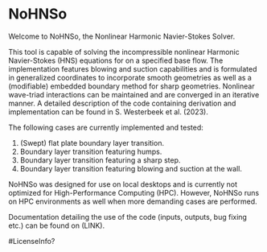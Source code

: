# NoHNSo

Welcome to NoHNSo, the Nonlinear Harmonic Navier-Stokes Solver. 

This tool is capable of solving the incompressible nonlinear Harmonic Navier-Stokes (HNS) equations for on a specified base flow. The implementation features blowing and suction capabilities and is formulated in generalized coordinates to incorporate smooth geometries as well as a (modifiable) embedded boundary method for sharp geometries. Nonlinear wave-triad interactions can be maintained and are converged in an iterative manner. A detailed description of the code containing derivation and implementation can be found in S. Westerbeek et al. (2023).

The following cases are currently implemented and tested:
  1. (Swept) flat plate boundary layer transition.
  2. Boundary layer transition featuring humps.
  3. Boundary layer transition featuring a sharp step.
  4. Boundary layer transition featuring blowing and suction at the wall.

NoHNSo was designed for use on local desktops and is currently not optimized for High-Performance Computing (HPC). However, NoHNSo runs on HPC environments as well when more demanding cases are performed.

Documentation detailing the use of the code (inputs, outputs, bug fixing etc.) can be found on (LINK).

#LicenseInfo?

